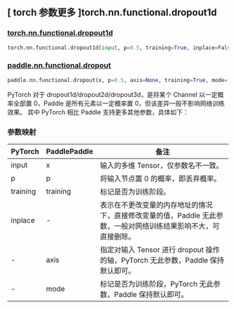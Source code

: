 ## [ torch 参数更多 ]torch.nn.functional.dropout1d

### [torch.nn.functional.dropout1d](https://pytorch.org/docs/stable/generated/torch.nn.functional.dropout1d.html#torch.nn.functional.dropout1d)

```python
torch.nn.functional.dropout1d(input, p=0.5, training=True, inplace=False)
```

### [paddle.nn.functional.dropout](https://www.paddlepaddle.org.cn/documentation/docs/zh/develop/api/paddle/nn/functional/dropout_cn.html)

```python
paddle.nn.functional.dropout(x, p=0.5, axis=None, training=True, mode='upscale_in_train', name=None)
```

PyTorch 对于 dropout1d/dropout2d/dropout3d，是将某个 Channel 以一定概率全部置 0，Paddle 是所有元素以一定概率置 0，但该差异一般不影响网络训练效果。
其中 PyTorch 相比 Paddle 支持更多其他参数，具体如下：
### 参数映射
| PyTorch  | PaddlePaddle | 备注                                                                                                            |
| -------- | ------------ | --------------------------------------------------------------------------------------------------------------- |
| input    | x            | 输入的多维 Tensor，仅参数名不一致。                                                                             |
| p        | p            | 将输入节点置 0 的概率，即丢弃概率。                                                                             |
| training | training     | 标记是否为训练阶段。                                                                                            |
| inplace  | -            | 表示在不更改变量的内存地址的情况下，直接修改变量的值，Paddle 无此参数，一般对网络训练结果影响不大，可直接删除。 |
| -        | axis         | 指定对输入 Tensor 进行 dropout 操作的轴，PyTorch 无此参数，Paddle 保持默认即可。                                |
| -        | mode         | 标记是否为训练阶段，PyTorch 无此参数，Paddle 保持默认即可。                                                     |

